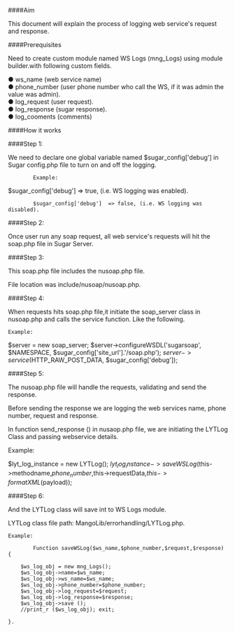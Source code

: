 ####Aim
 
This document will explain the process of logging web service's request and response.

####Prerequisites
 
Need to create custom module named WS Logs (mng_Logs) using module builder.with following custom fields. 

● ws_name (web service name)<br />
● phone_number (user phone number who call the WS, if it was admin the value was admin).<br />
● log_request (user request).<br />
● log_response (sugar response).<br />
● log_cooments (comments)<br />

####How it works
 
####Step 1:

We need to declare one global variable named $sugar_config['debug'] in Sugar config.php file to turn on and off the logging.

            Example:

$sugar_config['debug']  => true, (i.e.  WS logging was enabled).

            $sugar_config['debug']  => false, (i.e. WS logging was disabled).

####Step 2:

 Once user run any soap request, all web service's requests will hit the soap.php file in Sugar Server.

####Step 3: 

This soap.php file includes the nusoap.php file. 

File location was include/nusoap/nusoap.php.

####Step 4: 

When requests hits soap.php file,it initiate the soap_server class in nusoap.php and calls the service function. Like the following.

	Example:

$server = new soap_server;
$server->configureWSDL('sugarsoap', $NAMESPACE, $sugar_config['site_url'].'/soap.php');
$server->service ($HTTP_RAW_POST_DATA, $sugar_config['debug']);

####Step 5: 

The nusoap.php file will handle the requests, validating and send the response.

Before sending the response we are logging the web services name, phone number, request and response.

In function send_response () in nusaop.php file, we are initiating the LYTLog Class and passing webservice details.

Example:

$lyt_log_instance = new LYTLog();
$lyt_log_instance->saveWSLog($this->methodname,$phone_number,$this->requestData,$this->formatXML($payload));

####Step 6:

 And the LYTLog class will save int to WS Logs module.

LYTLog class file path: MangoLib/errorhandling/LYTLog.php.

	Example:

            Function saveWSLog($ws_name,$phone_number,$request,$response)
	{
	
		$ws_log_obj = new mng_Logs();		
		$ws_log_obj->name=$ws_name;
		$ws_log_obj->ws_name=$ws_name;
		$ws_log_obj->phone_number=$phone_number;
		$ws_log_obj->log_request=$request;
		$ws_log_obj->log_response=$response;
		$ws_log_obj->save ();
		//print_r ($ws_log_obj); exit;
		
	}.
